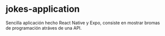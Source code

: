 # jokes-application
Sencilla aplicación hecho React Native y Expo, consiste en mostrar bromas de programación atráves de una API.
